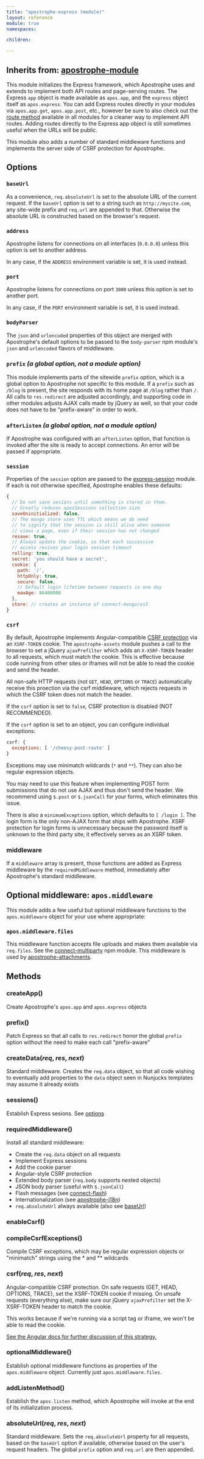 ```yaml
---
title: "apostrophe-express (module)"
layout: reference
module: true
namespaces:

children:

---
```

## Inherits from: [apostrophe-module](../apostrophe-module/index.html)
This module initializes the Express framework, which Apostrophe
uses and extends to implement both API routes and page-serving routes.
The Express `app` object is made available as `apos.app`, and
the `express` object itself as `apos.express`. You can add
Express routes directly in your modules via `apos.app.get`,
`apos.app.post`, etc., however be sure to also check
out the [route method](../apostrophe-module/index.html#route) available
in all modules for a cleaner way to implement API routes. Adding
routes directly to the Express app object is still sometimes useful when
the URLs will be public.

This module also adds a number of standard middleware functions
and implements the server side of CSRF protection for Apostrophe.

## Options

### `baseUrl`

As a convenience, `req.absoluteUrl` is set to the absolute URL of
the current request. If the `baseUrl` option is set to a string
such as `http://mysite.com`, any site-wide prefix and `req.url` are
appended to that. Otherwise the absolute URL is constructed based
on the browser's request.

### `address`

Apostrophe listens for connections on all interfaces (`0.0.0.0`)
unless this option is set to another address.

In any case, if the `ADDRESS` environment variable is set, it is
used instead.

### `port`

Apostrophe listens for connections on port `3000` unless this
option is set to another port.

In any case, if the `PORT` environment variable is set, it is used
instead.

### `bodyParser`

The `json` and `urlencoded` properties of this object are merged
with Apostrophe's default options to be passed to the `body-parser`
npm module's `json` and `urlencoded` flavors of middleware.

### `prefix` *(a global option, not a module option)*

This module implements parts of the sitewide `prefix` option, which is a global
option to Apostrophe not specific to this module. If a `prefix` such
as `/blog` is present, the site responds with its home page
at `/blog` rather than `/`. All calls to `res.redirect` are adjusted
accordingly, and supporting code in other modules adjusts AJAX calls
made by jQuery as well, so that your code does not have to be
"prefix-aware" in order to work.

### `afterListen` *(a global option, not a module option)*

If Apostrophe was configured with an `afterListen` option, that
function is invoked after the site is ready to accept connections.
An error will be passed if appropriate.

### `session`

Properties of the `session` option are passed to the
[express-session](https://npmjs.org/package/express-session) module.
If each is not otherwise specified, Apostrophe enables these defaults:

```javascript
{
  // Do not save sesions until something is stored in them.
  // Greatly reduces aposSessions collection size
  saveUninitialized: false,
  // The mongo store uses TTL which means we do need
  // to signify that the session is still alive when someone
  // views a page, even if their session has not changed
  resave: true,
  // Always update the cookie, so that each successive
  // access revives your login session timeout
  rolling: true,
  secret: 'you should have a secret',
  cookie: {
    path: '/',
    httpOnly: true,
    secure: false,
    // Default login lifetime between requests is one day
    maxAge: 86400000
  },
  store: // creates an instance of connect-mongo/es5
}
```

### `csrf`

By default, Apostrophe implements Angular-compatible [CSRF protection](https://en.wikipedia.org/wiki/Cross-site_request_forgery)
via an `XSRF-TOKEN` cookie. The `apostrophe-assets` module pushes
a call to the browser to set a jQuery `ajaxPrefilter` which
adds an `X-XSRF-TOKEN` header to all requests, which must
match the cookie. This is effective because code running from
other sites or iframes will not be able to read the cookie and
send the header.

All non-safe HTTP requests (not `GET`, `HEAD`, `OPTIONS` or `TRACE`)
automatically receive this proection via the csrf middleware, which
rejects requests in which the CSRF token does not match the header.

If the `csrf` option is set to `false`, CSRF protection is
disabled (NOT RECOMMENDED).

If the `csrf` option is set to an object, you can configure
individual exceptions:

```javascript
csrf: {
  exceptions: [ '/cheesy-post-route' ]
}
```

Exceptions may use minimatch wildcards (`*` and `**`). They can
also be regular expression objects.

You may need to use this feature when implementing POST form submissions that
do not use AJAX and thus don't send the header. We recommend using
`$.post` or `$.jsonCall` for your forms, which eliminates this issue.

There is also a `minimumExceptions` option, which defaults
to `[ /login ]`. The login form is the only non-AJAX form
that ships with Apostrophe. XSRF protection for login forms
is unnecessary because the password itself is unknown to the
third party site; it effectively serves as an XSRF token.

### middleware

If a `middleware` array is present, those functions are added
as Express middleware by the `requiredMiddleware` method, immediately
after Apostrophe's standard middleware.

## Optional middleware: `apos.middleware`

This module adds a few useful but optional middleware functions
to the `apos.middleware` object for your use where appropriate:

### `apos.middleware.files`

This middleware function accepts file uploads and makes them
available via `req.files`. See the
[connect-multiparty](https://npmjs.org/package/connect-multiparty) npm module.
This middleware is used by [apostrophe-attachments](../apostrophe-attachments/index.html).


## Methods
### createApp()
Create Apostrophe's `apos.app` and `apos.express` objects
### prefix()
Patch Express so that all calls to `res.redirect` honor
the global `prefix` option without the need to make each
call "prefix-aware"
### createData(*req*, *res*, *next*)
Standard middleware. Creates the `req.data` object, so that all
code wishing to eventually add properties to the `data` object
seen in Nunjucks templates may assume it already exists
### sessions()
Establish Express sesions. See [options](#options)
### requiredMiddleware()
Install all standard middleware:

* Create the `req.data` object on all requests
* Implement Express sessions
* Add the cookie parser
* Angular-style CSRF protection
* Extended body parser (`req.body` supports nested objects)
* JSON body parser (useful with `$.jsonCall`)
* Flash messages (see [connect-flash](https://github.com/jaredhanson/connect-flash))
* Internationalization (see [apostrophe-i18n](../apostrophe-i18n/index.html))
* `req.absoluteUrl` always available (also see [baseUrl](#baseUrl))

### enableCsrf()

### compileCsrfExceptions()
Compile CSRF exceptions, which may be regular expression objects or
"minimatch" strings using the * and ** wildcards
### csrf(*req*, *res*, *next*)
Angular-compatible CSRF protection. On safe requests (GET, HEAD, OPTIONS, TRACE),
set the XSRF-TOKEN cookie if missing. On unsafe requests (everything else),
make sure our jQuery `ajaxPrefilter` set the X-XSRF-TOKEN header to match the
cookie.

This works because if we're running via a script tag or iframe, we won't
be able to read the cookie.

[See the Angular docs for further discussion of this strategy.](https://docs.angularjs.org/api/ng/service/$http#cross-site-request-forgery-xsrf-protection)
### optionalMiddleware()
Establish optional middleware functions as properties
of the `apos.middleware` object. Currently just `apos.middleware.files`.
### addListenMethod()
Establish the `apos.listen` method, which Apostrophe will invoke
at the end of its initialization process.
### absoluteUrl(*req*, *res*, *next*)
Standard middleware. Sets the `req.absoluteUrl` property for all requests,
based on the `baseUrl` option if available, otherwise based on the user's
request headers. The global `prefix` option and `req.url` are then appended.

